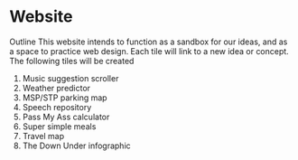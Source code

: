 # Website

Outline
  This website intends to function as a sandbox for our ideas, and as a space to
  practice web design. Each tile will link to a new idea or concept. The following
  tiles will be created

  1. Music suggestion scroller
  2. Weather predictor
  3. MSP/STP parking map
  4. Speech repository
  5. Pass My Ass calculator
  6. Super simple meals
  7. Travel map
  8. The Down Under infographic
